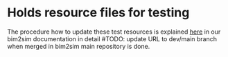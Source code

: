 # Holds resource files for testing

The procedure how to update these test resources is explained [here](https://bim2sim.github.io/bim2sim//731-bump-python-to-311/docs/developer-guide/testing.html#update-test-resources) in our bim2sim documentation in detail  #TODO: update URL to dev/main branch when merged in bim2sim main repository is done.
